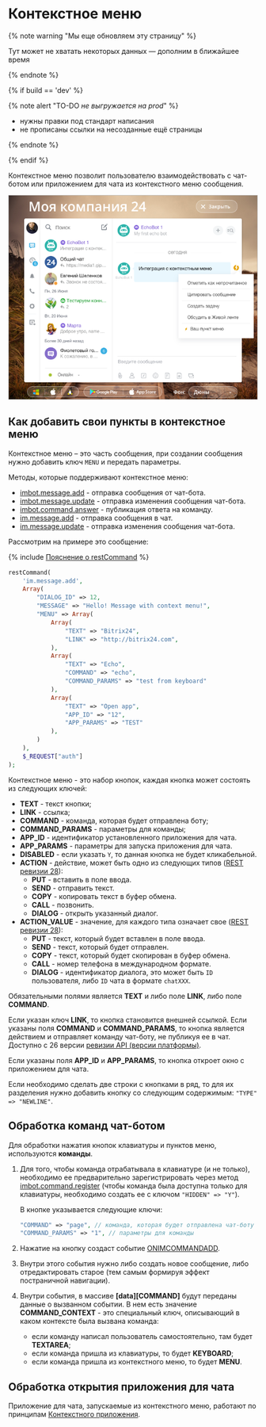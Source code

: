 # Контекстное меню

{% note warning "Мы еще обновляем эту страницу" %}

Тут может не хватать некоторых данных — дополним в ближайшее время

{% endnote %}

{% if build == 'dev' %}

{% note alert "TO-DO _не выгружается на prod_" %}

- нужны правки под стандарт написания
- не прописаны ссылки на несозданные ещё страницы

{% endnote %}

{% endif %}

Контекстное меню позволит пользователю взаимодействовать с чат-ботом или приложением для чата из контекстного меню сообщения.

![Контекстное меню](./_images/custom_menu.png)

## Как добавить свои пункты в контекстное меню

Контекстное меню – это часть сообщения, при создании сообщения нужно добавить ключ `MENU` и передать параметры.

Методы, которые поддерживают контекстное меню:
- [imbot.message.add](../../chat-bots/messages/imbot-message-add.md) - отправка сообщения от чат-бота.
- [imbot.message.update](../../chat-bots/messages/imbot-message-update.md) - отправка изменения сообщения чат-бота.
- [imbot.command.answer](../../chat-bots/commands/imbot-command-answer.md) - публикация ответа на команду.
- [im.message.add](./im-message-add.md) - отправка сообщения в чат.
- [im.message.update](./im-message-update.md) - отправка изменения сообщения чат-бота.

Рассмотрим на примере это сообщение:

{% include [Пояснение о restCommand](../_includes/rest-command.md) %}

```php
restCommand(
    'im.message.add',
    Array(
        "DIALOG_ID" => 12,
        "MESSAGE" => "Hello! Message with context menu!",
        "MENU" => Array(
            Array(
                "TEXT" => "Bitrix24",
                "LINK" => "http://bitrix24.com",
            ),
            Array(
                "TEXT" => "Echo",
                "COMMAND" => "echo",
                "COMMAND_PARAMS" => "test from keyboard"
            ),
            Array(
                "TEXT" => "Open app",
                "APP_ID" => "12",
                "APP_PARAMS" => "TEST"
            ),
        )
    ),
    $_REQUEST["auth"]
);
```

Контекстное меню - это набор кнопок, каждая кнопка может состоять из следующих ключей:

- **TEXT** - текст кнопки;
- **LINK** - ссылка;
- **COMMAND** - команда, которая будет отправлена боту;
- **COMMAND_PARAMS** - параметры для команды;
- **APP_ID** - идентификатор установленного приложения для чата.
- **APP_PARAMS** - параметры для запуска приложения для чата.
- **DISABLED** - если указать `Y`, то данная кнопка не будет кликабельной.
- **ACTION** - действие, может быть одно из следующих типов ([REST ревизии 28](../../chat-bots/im-revision-get.md)):
  - **PUT** - вставить в поле ввода.
  - **SEND** - отправить текст.
  - **COPY** - копировать текст в буфер обмена.
  - **CALL** - позвонить.
  - **DIALOG** - открыть указанный диалог.
- **ACTION_VALUE** - значение, для каждого типа означает свое ([REST ревизии 28](../../chat-bots/im-revision-get.md)):
  - **PUT** - текст, который будет вставлен в поле ввода.
  - **SEND** - текст, который будет отправлен.
  - **COPY** - текст, который будет скопирован в буфер обмена.
  - **CALL** - номер телефона в международном формате.
  - **DIALOG** - идентификатор диалога, это может быть `ID` пользователя, либо `ID` чата в формате `chatXXX`.

Обязательными полями является **TEXT** и либо поле **LINK**, либо поле **COMMAND**.

Если указан ключ **LINK**, то кнопка становится внешней ссылкой. Если указаны поля **COMMAND** и **COMMAND_PARAMS**, то кнопка является действием и отправляет команду чат-боту, не публикуя ее в чат. Доступно с 26 версии [ревизии API (версии платформы)](../../chat-bots/im-revision-get.md).

Если указаны поля **APP_ID** и **APP_PARAMS**, то кнопка откроет окно с приложением для чата.

Если необходимо сделать две строки с кнопками в ряд, то для их разделения нужно добавить кнопку со следующим содержимым: `"TYPE" => "NEWLINE"`.

## Обработка команд чат-ботом

Для обработки нажатия кнопок клавиатуры и пунктов меню, используются **команды**.

1. Для того, чтобы команда отрабатывала в клавиатуре (и не только), необходимо ее предварительно зарегистрировать через метод [imbot.command.register](../../chat-bots/commands/imbot-command-register.md) (чтобы команда была доступна только для клавиатуры, необходимо создать ее с ключом `"HIDDEN" => "Y"`).

    В кнопке указывается следующие ключи:

    ```php
    "COMMAND" => "page", // команда, которая будет отправлена чат-боту
    "COMMAND_PARAMS" => "1", // параметры для команды
    ```

2. Нажатие на кнопку создаст событие [ONIMCOMMANDADD](../../chat-bots/commands/events/index.md).

3. Внутри этого события нужно либо создать новое сообщение, либо отредактировать старое (тем самым формируя эффект постраничной навигации).

4. Внутри события, в массиве **[data][COMMAND]** будут переданы данные о вызванном событии. В нем есть значение **COMMAND_CONTEXT** - это специальный ключ, описывающий в каком контексте была вызвана команда:
   - если команду написал пользователь самостоятельно, там будет **TEXTAREA**;
   - если команда пришла из клавиатуры, то будет **KEYBOARD**;
   - если команда пришла из контекстного меню, то будет **MENU**.

## Обработка открытия приложения для чата

Приложение для чата, запускаемые из контекстного меню, работают по принципам [Контекстного приложения](/learning/course/?COURSE_ID=93&LESSON_ID=9303).